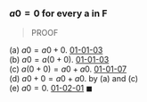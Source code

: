 ### $a0 = 0$ for every a in F

> PROOF

(a) $a0 = a0 + 0$. [01-01-03](01-01-03.md) \
(b) $a0 = a(0 + 0)$. [01-01-03](01-01-03.md) \
(c) $a(0+0) = a0 + a0$. [01-01-07](01-01-07.md) \
(d) $a0 + 0 = a0 + a0$. by (a) and (c) \
(e) $a0 = 0$. [01-02-01](01-02-01.md) $\blacksquare$

